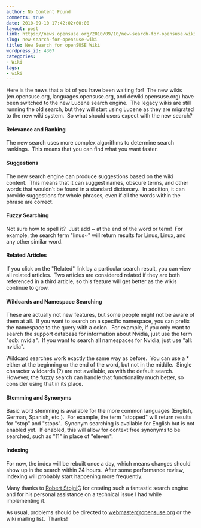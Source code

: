 ```yaml
---
author: No Content Found
comments: true
date: 2010-09-10 17:42:02+00:00
layout: post
link: https://news.opensuse.org/2010/09/10/new-search-for-opensuse-wiki/
slug: new-search-for-opensuse-wiki
title: New Search for openSUSE Wiki
wordpress_id: 4307
categories:
- Wiki
tags:
- wiki
---
```


Here is the news that a lot of you have been waiting for!  The new wikis (en.opensuse.org, languages.opensuse.org, and dewiki.opensuse.org) have been switched to the new Lucene search engine.  The legacy wikis are still running the old search, but they will start using Lucene as they are migrated to the new wiki system.  So what should users expect with the new search?


#### **Relevance and Ranking**


The new search uses more complex algorithms to determine search rankings.  This means that you can find what you want faster.


#### Suggestions


The new search engine can produce suggestions based on the wiki content.  This means that it can suggest names, obscure terms, and other words that wouldn't be found in a standard dictionary.  In addition, it can provide suggestions for whole phrases, even if all the words within the phrase are correct.


#### **Fuzzy Searching**


Not sure how to spell it?  Just add ~ at the end of the word or term!  For example, the search term "linus~" will return results for Linus, Linux, and any other similar word.


#### Related Articles


If you click on the "Related" link by a particular search result, you can view all related articles.  Two articles are considered related if they are both referenced in a third article, so this feature will get better as the wikis continue to grow.


#### Wildcards and Namespace Searching


These are actually not new features, but some people might not be aware of them at all.  If you want to search on a specific namespace, you can prefix the namespace to the query with a colon.  For example, if you only want to search the support database for information about Nvidia, just use the term "sdb: nvidia".  If you want to search all namespaces for Nvidia, just use "all: nvidia".

Wildcard searches work exactly the same way as before.  You can use a * either at the beginning or the end of the word, but not in the middle.  Single character wildcards (?) are not available, as with the default search.  However, the fuzzy search can handle that functionality much better, so consider using that in its place.


#### Stemming and Synonyms


Basic word stemming is available for the more common languages (English, German, Spanish, etc.).  For example, the term "stopped" will return results for "stop" and "stops".  Synonym searching is available for English but is not enabled yet.  If enabled, this will allow for context free synonyms to be searched, such as "11" in place of "eleven".


#### Indexing


For now, the index will be rebuilt once a day, which means changes should show up in the search within 24 hours.  After some performance review, indexing will probably start happening more frequently.

Many thanks to [Robert StojniÇ](//www.mediawiki.org/wiki/User:Rainman) for creating such a fantastic search engine and for his personal assistance on a technical issue I had while implementing it.

As usual, problems should be directed to webmaster@opensuse.org or the wiki mailing list.  Thanks!
